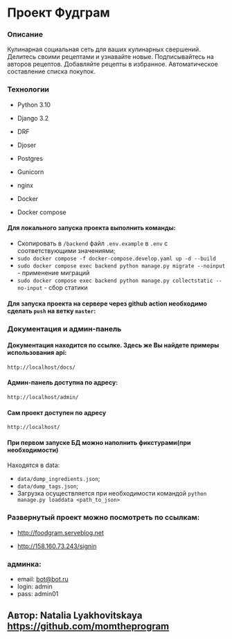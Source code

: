 # Проект Фудграм


### Описание

Кулинарная социальная сеть для ваших кулинарных свершений.
Делитесь своими рецептами и узнавайте новые.
Подписывайтесь на авторов рецептов.
Добавляйте рецепты в избранное. 
Автоматическое составление списка покупок.

### Технологии

* Python 3.10

* Django 3.2

* DRF

* Djoser

* Postgres

* Gunicorn

* nginx

* Docker

* Docker compose


#### Для локального запуска проекта выполнить команды:

- Скопировать в `/backend` файл `.env.example` в `.env` с соответствующими значениями;
- `sudo docker compose -f docker-compose.develop.yaml up -d --build`
- `sudo docker compose exec backend python manage.py migrate --noinput` - применение миграций 
- `sudo docker compose exec backend python manage.py collectstatic --no-input` - сбор статики


#### Для запуска проекта на сервере через github action необходимо сделать `push` на ветку `master`:


### Документация и админ-панель
#### Документация находится по ссылке. Здесь же Вы найдете примеры использования api:
`http://localhost/docs/`
#### Админ-панель доступна по адресу:
`http://localhost/admin/` 
#### Сам проект доступен по адресу
`http://localhost/`

#### При первом запуске БД можно наполнить фикстурами(при необходимости)
Находятся в data:
- `data/dump_ingredients.json`;
- `data/dump_tags.json`;
- Загрузка осуществляется при необходимости командой `python manage.py loaddata <path_to_json>`


### Развернутый проект можно посмотреть по ссылкам:

- http://foodgram.serveblog.net

- http://158.160.73.243/signin

### админка:
- email: bot@bot.ru
- login: admin
- pass: admin01


## Автор: Natalia Lyakhovitskaya https://github.com/momtheprogram
